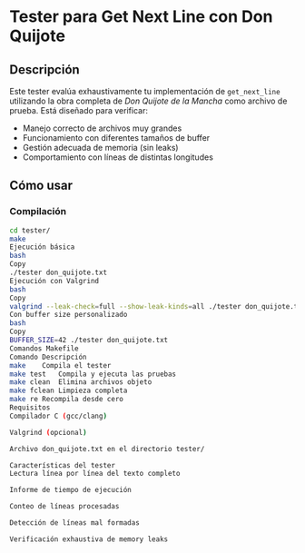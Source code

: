 # Tester para Get Next Line con Don Quijote

## Descripción
Este tester evalúa exhaustivamente tu implementación de `get_next_line` utilizando la obra completa de *Don Quijote de la Mancha* como archivo de prueba. Está diseñado para verificar:

- Manejo correcto de archivos muy grandes
- Funcionamiento con diferentes tamaños de buffer
- Gestión adecuada de memoria (sin leaks)
- Comportamiento con líneas de distintas longitudes

## Cómo usar

### Compilación
```bash
cd tester/
make
Ejecución básica
bash
Copy
./tester don_quijote.txt
Ejecución con Valgrind
bash
Copy
valgrind --leak-check=full --show-leak-kinds=all ./tester don_quijote.txt
Con buffer size personalizado
bash
Copy
BUFFER_SIZE=42 ./tester don_quijote.txt
Comandos Makefile
Comando	Descripción
make	Compila el tester
make test	Compila y ejecuta las pruebas
make clean	Elimina archivos objeto
make fclean	Limpieza completa
make re	Recompila desde cero
Requisitos
Compilador C (gcc/clang)

Valgrind (opcional)

Archivo don_quijote.txt en el directorio tester/

Características del tester
Lectura línea por línea del texto completo

Informe de tiempo de ejecución

Conteo de líneas procesadas

Detección de líneas mal formadas

Verificación exhaustiva de memory leaks
